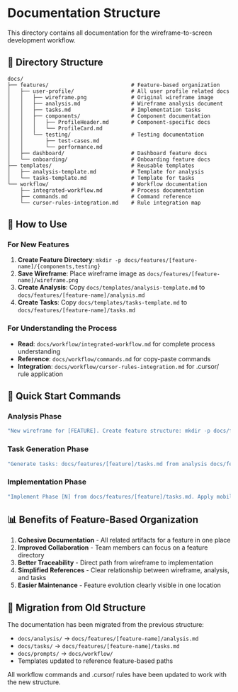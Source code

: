 # Documentation Structure

This directory contains all documentation for the wireframe-to-screen development workflow.

## 📁 Directory Structure

```
docs/
├── features/                          # Feature-based organization
│   ├── user-profile/                  # All user profile related docs
│   │   ├── wireframe.png              # Original wireframe image
│   │   ├── analysis.md                # Wireframe analysis document
│   │   ├── tasks.md                   # Implementation tasks
│   │   ├── components/                # Component documentation
│   │   │   ├── ProfileHeader.md       # Component-specific docs
│   │   │   └── ProfileCard.md
│   │   └── testing/                   # Testing documentation
│   │       ├── test-cases.md
│   │       └── performance.md
│   ├── dashboard/                     # Dashboard feature docs
│   └── onboarding/                    # Onboarding feature docs
├── templates/                         # Reusable templates
│   ├── analysis-template.md           # Template for analysis
│   └── tasks-template.md              # Template for tasks
└── workflow/                          # Workflow documentation
    ├── integrated-workflow.md         # Process documentation
    ├── commands.md                    # Command reference
    └── cursor-rules-integration.md    # Rule integration map
```

## 🎯 How to Use

### For New Features
1. **Create Feature Directory**: `mkdir -p docs/features/[feature-name]/{components,testing}`
2. **Save Wireframe**: Place wireframe image as `docs/features/[feature-name]/wireframe.png`
3. **Create Analysis**: Copy `docs/templates/analysis-template.md` to `docs/features/[feature-name]/analysis.md`
4. **Create Tasks**: Copy `docs/templates/tasks-template.md` to `docs/features/[feature-name]/tasks.md`

### For Understanding the Process
- **Read**: `docs/workflow/integrated-workflow.md` for complete process understanding
- **Reference**: `docs/workflow/commands.md` for copy-paste commands
- **Integration**: `docs/workflow/cursor-rules-integration.md` for .cursor/ rule application

## 🔗 Quick Start Commands

### Analysis Phase
```bash
"New wireframe for [FEATURE]. Create feature structure: mkdir -p docs/features/[feature]/{components,testing}. Create analysis: docs/features/[feature]/analysis.md using mobile-screen-patterns.mdc + wireframe-to-code.mdc + ui-styling-tamagui.mdc rules."
```

### Task Generation Phase  
```bash
"Generate tasks: docs/features/[feature]/tasks.md from analysis docs/features/[feature]/analysis.md using tasks-template.md + task-lists.mdc format."
```

### Implementation Phase
```bash
"Implement Phase [N] from docs/features/[feature]/tasks.md. Apply mobile-screen-patterns.mdc + ui-styling-tamagui.mdc + codegen-templates.mdc. Reference docs/features/[feature]/analysis.md."
```

## 📊 Benefits of Feature-Based Organization

1. **Cohesive Documentation** - All related artifacts for a feature in one place
2. **Improved Collaboration** - Team members can focus on a feature directory
3. **Better Traceability** - Direct path from wireframe to implementation
4. **Simplified References** - Clear relationship between wireframe, analysis, and tasks
5. **Easier Maintenance** - Feature evolution clearly visible in one location

## 🔄 Migration from Old Structure

The documentation has been migrated from the previous structure:
- `docs/analysis/` → `docs/features/[feature-name]/analysis.md`
- `docs/tasks/` → `docs/features/[feature-name]/tasks.md`
- `docs/prompts/` → `docs/workflow/`
- Templates updated to reference feature-based paths

All workflow commands and .cursor/ rules have been updated to work with the new structure.
